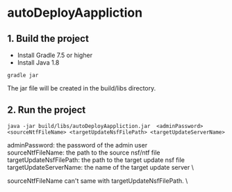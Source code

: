 # autoDeployAappliction

## 1. Build the project
 - Install Gradle 7.5 or higher
 - Install Java 1.8


```
gradle jar
```
The jar file will be created in the build/libs directory.
## 2. Run the project

```
java -jar build/libs/autoDeployAappliction.jar  <adminPassword> <sourceNtfFileName> <targetUpdateNsfFilePath> <targetUpdateServerName>
```
adminPassword: the password of the admin user \
sourceNtfFileName: the path to the source nsf/ntf file \
targetUpdateNsfFilePath: the path to the target update nsf file \
targetUpdateServerName: the name of the target update server \

sourceNtfFileName can't same with targetUpdateNsfFilePath.  \
